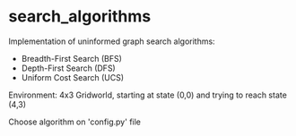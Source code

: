 # search_algorithms
Implementation of uninformed graph search algorithms:
- Breadth-First Search (BFS)
- Depth-First Search (DFS)
- Uniform Cost Search (UCS) 

Environment: 4x3 Gridworld, starting at state (0,0) and trying to reach state (4,3)

Choose algorithm on 'config.py' file
